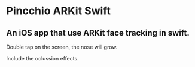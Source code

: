 #  Pincchio ARKit Swift

## An iOS app that use ARKit face tracking in swift.

 Double tap on the screen, the nose will grow.

Include the oclussion effects. 


